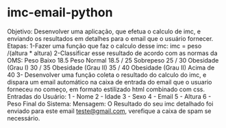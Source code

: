 # imc-email-python
 Objetivo: Desenvolver uma aplicação, que efetua o calculo de imc, e enviando os resultados em detalhes para o email que o usuário fornecer.  Etapas:  	1-Fazer uma função que faz o calculo desse imc: imc = peso /(altura * altura)  	2-Classificar esse resultado de acordo com as normas da OMS:  		Peso Baixo 18.5 		Peso Normal 18.5 / 25 		Sobrepeso 25 / 30 		Obesidade (Grau I) 30 / 35 		Obesidade (Grau II) 35 / 40 		Obesidade (Grau II) Acima de 40  	3- Desenvolver uma função coleta o resultado do calculo do imc, e dispara um email automático na caixa de entrada do email que o usuario forneceu no começo, em formato estilizado html combinado com css.  Entradas do Usuário: 	 	1 - Nome 	2 - Idade 	3 - Sexo 	4 - Email 	5 - Altura 	6 - Peso  Final do Sistema: 	Mensagem: O Resultado do seu imc detalhado foi enviado para este email teste@gmail.com, verefique a caixa de spam se necessário.
